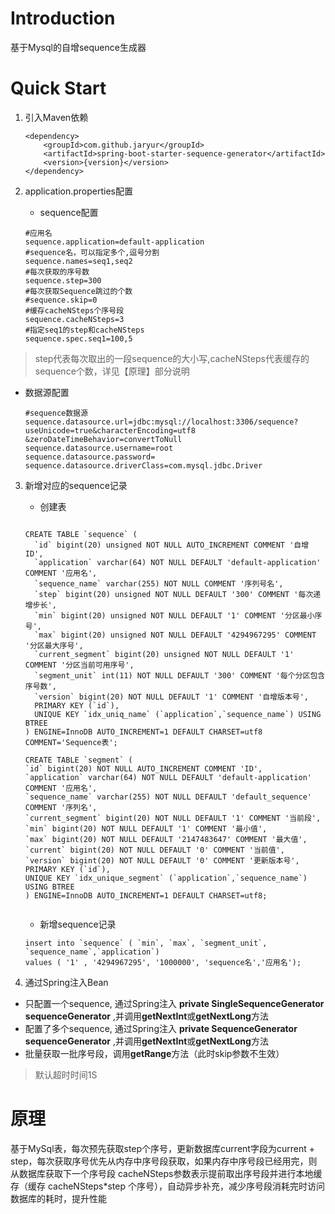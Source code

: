 # Introduction
 基于Mysql的自增sequence生成器

# Quick Start 

1. 引入Maven依赖

    ```
    <dependency>
        <groupId>com.github.jaryur</groupId>
        <artifactId>spring-boot-starter-sequence-generator</artifactId>
        <version>{version}</version>
    </dependency>
    ```

2. application.properties配置
    
    * sequence配置
     ```
     #应用名
     sequence.application=default-application
     #sequence名，可以指定多个,逗号分割
     sequence.names=seq1,seq2
     #每次获取的序号数
     sequence.step=300
     #每次获取Sequence跳过的个数
     #sequence.skip=0
     #缓存cacheNSteps个序号段
     sequence.cacheNSteps=3
     #指定seq1的step和cacheNSteps
     sequence.spec.seq1=100,5
     ```
 
 > step代表每次取出的一段sequence的大小写,cacheNSteps代表缓存的sequence个数，详见【原理】部分说明
     
   * 数据源配置
    
        ```
        #sequence数据源
        sequence.datasource.url=jdbc:mysql://localhost:3306/sequence?useUnicode=true&characterEncoding=utf8
        &zeroDateTimeBehavior=convertToNull
        sequence.datasource.username=root
        sequence.datasource.password=
        sequence.datasource.driverClass=com.mysql.jdbc.Driver
       ```

3. 新增对应的sequence记录

    * 创建表
    ```
    
    CREATE TABLE `sequence` (
      `id` bigint(20) unsigned NOT NULL AUTO_INCREMENT COMMENT '自增ID',
      `application` varchar(64) NOT NULL DEFAULT 'default-application' COMMENT '应用名',
      `sequence_name` varchar(255) NOT NULL COMMENT '序列号名',
      `step` bigint(20) unsigned NOT NULL DEFAULT '300' COMMENT '每次递增步长',
      `min` bigint(20) unsigned NOT NULL DEFAULT '1' COMMENT '分区最小序号',
      `max` bigint(20) unsigned NOT NULL DEFAULT '4294967295' COMMENT '分区最大序号',
      `current_segment` bigint(20) unsigned NOT NULL DEFAULT '1' COMMENT '分区当前可用序号',
      `segment_unit` int(11) NOT NULL DEFAULT '300' COMMENT '每个分区包含序号数',
      `version` bigint(20) NOT NULL DEFAULT '1' COMMENT '自增版本号',
      PRIMARY KEY (`id`),
      UNIQUE KEY `idx_uniq_name` (`application`,`sequence_name`) USING BTREE
    ) ENGINE=InnoDB AUTO_INCREMENT=1 DEFAULT CHARSET=utf8 COMMENT='Sequence表';
    
    CREATE TABLE `segment` (
    `id` bigint(20) NOT NULL AUTO_INCREMENT COMMENT 'ID',
    `application` varchar(64) NOT NULL DEFAULT 'default-application' COMMENT '应用名',
    `sequence_name` varchar(255) NOT NULL DEFAULT 'default_sequence' COMMENT '序列名',
    `current_segment` bigint(20) NOT NULL DEFAULT '1' COMMENT '当前段',
    `min` bigint(20) NOT NULL DEFAULT '1' COMMENT '最小值',
    `max` bigint(20) NOT NULL DEFAULT '2147483647' COMMENT '最大值',
    `current` bigint(20) NOT NULL DEFAULT '0' COMMENT '当前值',
    `version` bigint(20) NOT NULL DEFAULT '0' COMMENT '更新版本号',
    PRIMARY KEY (`id`),
    UNIQUE KEY `idx_unique_segment` (`application`,`sequence_name`) USING BTREE
    ) ENGINE=InnoDB AUTO_INCREMENT=1 DEFAULT CHARSET=utf8;
       
    
     ```
   * 新增sequence记录
    ```
    insert into `sequence` ( `min`, `max`, `segment_unit`, `sequence_name`,`application`) 
    values ( '1' , '4294967295', '1000000', 'sequence名','应用名');
    ```
    
4. 通过Spring注入Bean

* 只配置一个sequence, 通过Spring注入 **private SingleSequenceGenerator sequenceGenerator** ,并调用**getNextInt**或**getNextLong**方法
* 配置了多个sequence, 通过Spring注入 **private SequenceGenerator sequenceGenerator** ,并调用**getNextInt**或**getNextLong**方法
* 批量获取一批序号段，调用**getRange**方法（此时skip参数不生效）

> 默认超时时间1S

# 原理 
基于MySql表，每次预先获取step个序号，更新数据库current字段为current + step，每次获取序号优先从内存中序号段获取，如果内存中序号段已经用完，则从数据库获取下一个序号段
cacheNSteps参数表示提前取出序号段并进行本地缓存（缓存 cacheNSteps*step 个序号），自动异步补充，减少序号段消耗完时访问数据库的耗时，提升性能